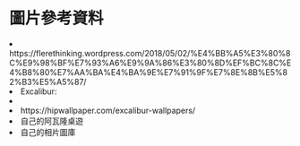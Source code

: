 <h1>圖片參考資料</h1>
<li>https://flerethinking.wordpress.com/2018/05/02/%E4%BB%A5%E3%80%8C%E9%98%BF%E7%93%A6%E9%9A%86%E3%80%8D%EF%BC%8C%E4%B8%80%E7%AA%BA%E4%BA%9E%E7%91%9F%E7%8E%8B%E5%82%B3%E5%A5%87/</li>
<li>Excalibur:<li>
<li>https://hipwallpaper.com/excalibur-wallpapers/</li>
<li>自己的阿瓦隆桌遊</li>
<li>自己的相片圖庫</li>